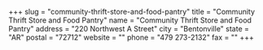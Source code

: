 +++
slug = "community-thrift-store-and-food-pantry"
title = "Community Thrift Store and Food Pantry"
name = "Community Thrift Store and Food Pantry"
address = "220 Northwest A Street"
city = "Bentonville"
state = "AR"
postal = "72712"
website = ""
phone = "479 273-2132"
fax = ""
+++
